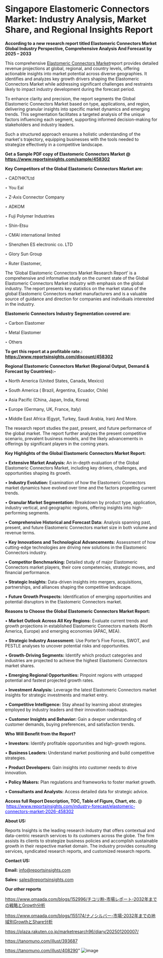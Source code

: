# Singapore Elastomeric Connectors Market: Industry Analysis, Market Share, and Regional Insights Report

<strong>According to a new research report titled Elastomeric Connectors Market Global Industry Perspective, Comprehensive Analysis And Forecast by 2025 – 2033</strong>

This comprehensive <a href=https://www.reportsinsights.com/sample/458302>Elastomeric Connectors Market</a>report provides detailed revenue projections at global, regional, and country levels, offering actionable insights into market potential across diverse geographies. It identifies and analyzes key growth drivers shaping the Elastomeric Connectors Market while addressing significant challenges and restraints likely to impact industry development during the forecast period.

To enhance clarity and precision, the report segments the Global Elastomeric Connectors Market based on type, applications, and region, delivering granular insights into specific market dynamics and emerging trends. This segmentation facilitates a targeted analysis of the unique factors influencing each segment, supporting informed decision-making for stakeholders and industry leaders.

Such a structured approach ensures a holistic understanding of the market's trajectory, equipping businesses with the tools needed to strategize effectively in a competitive landscape.

<strong>Get a Sample PDF copy of Elastomeric Connectors Market </strong><strong>@<a href=https://www.reportsinsights.com/sample/458302 style=color:#0000ff;> https://www.reportsinsights.com/sample/458302</a></strong></font>

<strong>Key Competitors of the Global Elastomeric Connectors Market are:</strong>

‣ CAD?HK?Ltd

‣ You Eal

‣ Z-Axis Connector Company

‣ ADKOM

‣ Fuji Polymer Industries

‣ Shin-Etsu

‣ CMAI international limited

‣ Shenzhen ES electronic co. LTD

‣ Glory Sun Group

‣ Ruter Elastomer,

The ‘Global Elastomeric Connectors Market Research Report’ is a comprehensive and informative study on the current state of the Global Elastomeric Connectors Market industry with emphasis on the global industry. The report presents key statistics on the market status of the global Elastomeric Connectors market manufacturers and is a valuable source of guidance and direction for companies and individuals interested in the industry.

<strong>Elastomeric Connectors Industry Segmentation covered are:</strong>

‣ Carbon Elastomer

‣ Metal Elastomer

‣ Others

<strong>To get this report at a profitable rate.: <a href=https://www.reportsinsights.com/discount/458302 style=color:#0000ff;>https://www.reportsinsights.com/discount/458302</a></strong></font>

<strong>Regional Elastomeric Connectors Market (Regional Output, Demand &amp; Forecast by Countries):-</strong>

• North America (United States, Canada, Mexico)

• South America ( Brazil, Argentina, Ecuador, Chile)

• Asia Pacific (China, Japan, India, Korea)

• Europe (Germany, UK, France, Italy)

• Middle East Africa (Egypt, Turkey, Saudi Arabia, Iran) And More.

The research report studies the past, present, and future performance of the global market. The report further analyzes the present competitive scenario, prevalent business models, and the likely advancements in offerings by significant players in the coming years.

<strong>Key Highlights of the Global Elastomeric Connectors Market Report:</strong>

• <strong>Extensive Market Analysis:</strong> An in-depth evaluation of the Global Elastomeric Connectors Market, including key drivers, challenges, and opportunities shaping its growth.

• <strong>Industry Evolution:</strong> Examination of how the Elastomeric Connectors market dynamics have evolved over time and the factors propelling current trends.

• <strong>Granular Market Segmentation:</strong> Breakdown by product type, application, industry vertical, and geographic regions, offering insights into high-performing segments.

• <strong>Comprehensive Historical and Forecast Data:</strong> Analysis spanning past, present, and future Elastomeric Connectors market size in both volume and revenue terms.

• <strong>Key Innovations and Technological Advancements:</strong> Assessment of how cutting-edge technologies are driving new solutions in the Elastomeric Connectors industry.

• <strong>Competitor Benchmarking:</strong> Detailed study of major Elastomeric Connectors market players, their core competencies, strategic moves, and financial performance.

• <strong>Strategic Insights:</strong> Data-driven insights into mergers, acquisitions, partnerships, and alliances shaping the competitive landscape.

• <strong>Future Growth Prospects:</strong> Identification of emerging opportunities and potential disruptors in the Elastomeric Connectors market.

<strong>Reasons to Choose the Global Elastomeric Connectors Market Report:</strong>

• <strong>Market Outlook Across All Key Regions:</strong> Evaluate current trends and growth projections in established Elastomeric Connectors markets (North America, Europe) and emerging economies (APAC, MEA).

• <strong>Strategic Industry Assessment:</strong> Use Porter’s Five Forces, SWOT, and PESTLE analyses to uncover potential risks and opportunities.

• <strong>Growth-Driving Segments:</strong> Identify which product categories and industries are projected to achieve the highest Elastomeric Connectors market shares.

• <strong>Emerging Regional Opportunities:</strong> Pinpoint regions with untapped potential and fastest projected growth rates.

• <strong>Investment Analysis:</strong> Leverage the latest Elastomeric Connectors market insights for strategic investments and market entry.

• <strong>Competitive Intelligence:</strong> Stay ahead by learning about strategies employed by industry leaders and their innovation roadmaps.

• <strong>Customer Insights and Behavior:</strong> Gain a deeper understanding of customer demands, buying preferences, and satisfaction trends.

<strong>Who Will Benefit from the Report?</strong>

• <strong>Investors:</strong> Identify profitable opportunities and high-growth regions.

• <strong>Business Leaders:</strong> Understand market positioning and build competitive strategies.

• <strong>Product Developers:</strong> Gain insights into customer needs to drive innovation.

• <strong>Policy Makers:</strong> Plan regulations and frameworks to foster market growth.

• <strong>Consultants and Analysts:</strong> Access detailed data for strategic advice.
</ul>
<strong>Access full Report Description, TOC, Table of Figure, Chart, etc. </strong>@  <a href=https://www.reportsinsights.com/industry-forecast/elastomeric-connectors-market-2026-458302 style=color:#0000ff;>https://www.reportsinsights.com/industry-forecast/elastomeric-connectors-market-2026-458302</a></font>

<strong><strong>About US</strong>:</strong>

Reports Insights is the leading research industry that offers contextual and data-centric research services to its customers across the globe. The firm assists its clients to strategize business policies and accomplish sustainable growth in their respective market domain. The industry provides consulting services, syndicated research reports, and customized research reports.

<strong>Contact US:</strong>

<p class=""""><b>Email:</b> <a href=mailto:info@reportsinsights.com>info@reportsinsights.com</a></p>
<p class=""""><b>Sales:</b> <a href=mailto:sales@reportsinsights.com>sales@reportsinsights.com</a></p>

<strong>Our other reports</strong>

<a href=https://www.omaada.com/blogs/152996/チコリ粉-市場レポート-2032年までの戦略とGrowth分析>https://www.omaada.com/blogs/152996/チコリ粉-市場レポート-2032年までの戦略とGrowth分析</a>

<a href=https://www.omaada.com/blogs/155174/ナノシルバー-市場-2032年までの地域別GrowthとShare分析>https://www.omaada.com/blogs/155174/ナノシルバー-市場-2032年までの地域別GrowthとShare分析</a>

<a href=https://plaza.rakuten.co.jp/marketresarch96/diary/202501200007/>https://plaza.rakuten.co.jp/marketresarch96/diary/202501200007/</a>

<a href=https://tanomuno.com/illust/393687>https://tanomuno.com/illust/393687</a>

<a href=https://tanomuno.com/illust/408290>https://tanomuno.com/illust/408290</a>"
![image](https://github.com/user-attachments/assets/c6f71f7b-bc7e-44ce-946f-ae0a1e80cead)
